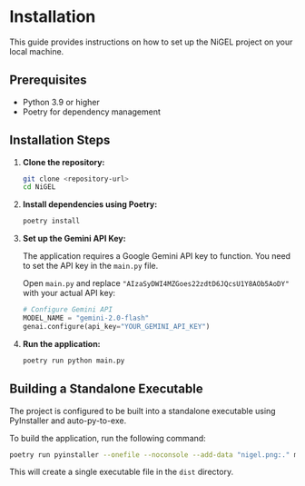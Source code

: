 # Installation

This guide provides instructions on how to set up the NiGEL project on your local machine.

## Prerequisites

*   Python 3.9 or higher
*   Poetry for dependency management

## Installation Steps

1.  **Clone the repository:**

    ```bash
    git clone <repository-url>
    cd NiGEL
    ```

2.  **Install dependencies using Poetry:**

    ```bash
    poetry install
    ```

3.  **Set up the Gemini API Key:**

    The application requires a Google Gemini API key to function. You need to set the API key in the `main.py` file.

    Open `main.py` and replace `"AIzaSyDWI4MZGoes22zdtD6JQcsU1Y8AOb5AoDY"` with your actual API key:

    ```python
    # Configure Gemini API
    MODEL_NAME = "gemini-2.0-flash"
    genai.configure(api_key="YOUR_GEMINI_API_KEY")
    ```

4.  **Run the application:**

    ```bash
    poetry run python main.py
    ```

## Building a Standalone Executable

The project is configured to be built into a standalone executable using PyInstaller and auto-py-to-exe.

To build the application, run the following command:

```bash
poetry run pyinstaller --onefile --noconsole --add-data "nigel.png:." main.py
```

This will create a single executable file in the `dist` directory.
